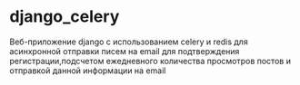 # django_celery
Веб-приложение django с использованием celery и redis для асинхронной отправки писем на email для подтверждения регистрации,подсчетом ежедневного количества просмотров постов и отправкой данной информации на email 
